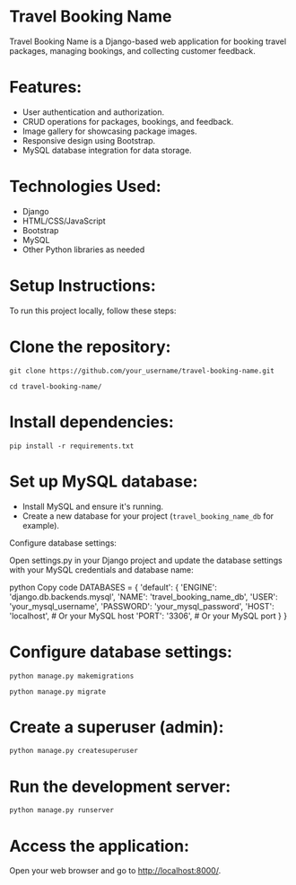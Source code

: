 <h1>Travel Booking Name</h1>
    <p>Travel Booking Name is a Django-based web application for booking travel packages, managing bookings, and collecting customer feedback.</p>

<h1>Features:</h1>
    <ul>
        <li>User authentication and authorization.</li>
        <li>CRUD operations for packages, bookings, and feedback.</li>
        <li>Image gallery for showcasing package images.</li>
        <li>Responsive design using Bootstrap.</li>
        <li>MySQL database integration for data storage.</li>
    </ul>

<h1>Technologies Used:</h1>
    <ul>
        <li>Django</li>
        <li>HTML/CSS/JavaScript</li>
        <li>Bootstrap</li>
        <li>MySQL</li>
        <li>Other Python libraries as needed</li>
    </ul>

<h1>Setup Instructions:</h1>
    <p>To run this project locally, follow these steps:</p>
    

 <h1>Clone the repository:</h1>
    <pre><code>git clone https://github.com/your_username/travel-booking-name.git</code></pre>
    <pre><code>cd travel-booking-name/</code></pre>

<h1>Install dependencies:</h1>
    <pre><code>pip install -r requirements.txt</code></pre>

<h1>Set up MySQL database:</h1>
    <ul>
        <li>Install MySQL and ensure it's running.</li>
        <li>Create a new database for your project (<code>travel_booking_name_db</code> for example).</li>
    </ul>
Configure database settings:

Open settings.py in your Django project and update the database settings with your MySQL credentials and database name:

python
Copy code
DATABASES = {
    'default': {
        'ENGINE': 'django.db.backends.mysql',
        'NAME': 'travel_booking_name_db',
        'USER': 'your_mysql_username',
        'PASSWORD': 'your_mysql_password',
        'HOST': 'localhost',  # Or your MySQL host
        'PORT': '3306',       # Or your MySQL port
    }
}

<h1>Configure database settings:</h1>
    <pre><code>python manage.py makemigrations</code></pre>
    <pre><code>python manage.py migrate</code></pre>

<h1>Create a superuser (admin):</h1>
    <pre><code>python manage.py createsuperuser</code></pre>

<h1>Run the development server:</h1>
     <pre><code>python manage.py runserver</code></pre>
    
<h1>Access the application:</h1>
    <p>Open your web browser and go to <a href="http://localhost:8000/">http://localhost:8000/</a>.</p>


